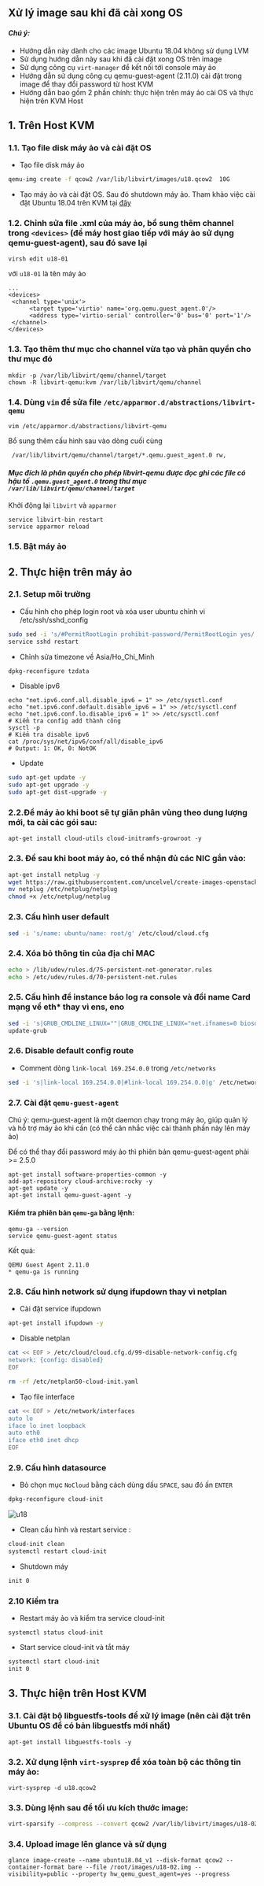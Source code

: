 ## Xử lý image sau khi đã cài xong OS

#### <i>Chú ý: </i>
 - Hướng dẫn này dành cho các image Ubuntu 18.04 không sử dụng LVM
 - Sử dụng hướng dẫn này sau khi đã cài đặt xong OS trên image
 - Sử dụng công cụ `virt-manager` để kết nối tới console máy ảo
 - Hướng dẫn sử dụng công cụ qemu-guest-agent (2.11.0) cài đặt trong image để thay đổi password từ host KVM
 - Hướng dẫn bao gồm 2 phần chính: thực hiện trên máy ảo cài OS và thực hiện trên KVM Host

## 1. Trên Host KVM
### 1.1. Tạo file disk máy ảo và cài đặt OS

 - Tạo file disk máy ảo
```sh
qemu-img create -f qcow2 /var/lib/libvirt/images/u18.qcow2  10G
```

 - Tạo máy ảo và cài đặt OS. Sau đó shutdown máy ảo. Tham khảo việc cài đặt Ubuntu 18.04 trên KVM tại [đây](https://github.com/nhanhoadocs/ghichep/blob/master/ManhDV/install-ubuntu1804.md)
 
### 1.2. Chỉnh sửa file .xml của máy ảo, bổ sung thêm channel trong `<devices>` (để máy host giao tiếp với máy ảo sử dụng qemu-guest-agent), sau đó save lại
`virsh edit u18-01`

với `u18-01` là tên máy ảo
```
...
<devices>
 <channel type='unix'>
      <target type='virtio' name='org.qemu.guest_agent.0'/>
      <address type='virtio-serial' controller='0' bus='0' port='1'/>
 </channel>
</devices>
```

### 1.3. Tạo thêm thư mục cho channel vừa tạo và phân quyền cho thư mục đó
```
mkdir -p /var/lib/libvirt/qemu/channel/target
chown -R libvirt-qemu:kvm /var/lib/libvirt/qemu/channel
```

### 1.4. Dùng `vim` để sửa file `/etc/apparmor.d/abstractions/libvirt-qemu`
`vim /etc/apparmor.d/abstractions/libvirt-qemu`

Bổ sung thêm cấu hình sau vào dòng cuối cùng
```
 /var/lib/libvirt/qemu/channel/target/*.qemu.guest_agent.0 rw,
```
#### *Mục đích là phân quyền cho phép libvirt-qemu được đọc ghi các file có hậu tố `.qemu.guest_agent.0` trong thư mục `/var/lib/libvirt/qemu/channel/target`*

Khởi động lại `libvirt` và `apparmor`
```
service libvirt-bin restart
service apparmor reload
```

### 1.5. Bật máy ảo

## 2. Thực hiện trên máy ảo

### 2.1. Setup môi trường 

 - Cấu hình cho phép login root và xóa user ubuntu chỉnh vi /etc/ssh/sshd_config
```sh
sudo sed -i 's/#PermitRootLogin prohibit-password/PermitRootLogin yes/'g /etc/ssh/sshd_config
service sshd restart
```

 - Chỉnh sửa timezone về Asia/Ho_Chi_Minh
```sh
dpkg-reconfigure tzdata
```

 - Disable ipv6
```
echo "net.ipv6.conf.all.disable_ipv6 = 1" >> /etc/sysctl.conf 
echo "net.ipv6.conf.default.disable_ipv6 = 1" >> /etc/sysctl.conf 
echo "net.ipv6.conf.lo.disable_ipv6 = 1" >> /etc/sysctl.conf
# Kiểm tra config add thành công 
sysctl -p
# Kiểm tra disable ipv6 
cat /proc/sys/net/ipv6/conf/all/disable_ipv6
# Output: 1: OK, 0: NotOK
```

 - Update
```sh
sudo apt-get update -y
sudo apt-get upgrade -y
sudo apt-get dist-upgrade -y
```

### 2.2.Để máy ảo khi boot sẽ tự giãn phân vùng theo dung lượng mới, ta cài các gói sau:
```
apt-get install cloud-utils cloud-initramfs-growroot -y
```

### 2.3. Để sau khi boot máy ảo, có thể nhận đủ các NIC gắn vào:

```sh
apt-get install netplug -y
wget https://raw.githubusercontent.com/uncelvel/create-images-openstack/master/scripts_all/netplug_ubuntu -O netplug
mv netplug /etc/netplug/netplug
chmod +x /etc/netplug/netplug
```

### 2.3. Cấu hình user default

```sh
sed -i 's/name: ubuntu/name: root/g' /etc/cloud/cloud.cfg
```

### 2.4. Xóa bỏ thông tin của địa chỉ MAC
```sh
echo > /lib/udev/rules.d/75-persistent-net-generator.rules
echo > /etc/udev/rules.d/70-persistent-net.rules
```

### 2.5. Cấu hình để instance báo log ra console và đổi name Card mạng về eth* thay vì ens, eno
```sh
sed -i 's|GRUB_CMDLINE_LINUX=""|GRUB_CMDLINE_LINUX="net.ifnames=0 biosdevname=0 console=tty1 console=ttyS0"|g' /etc/default/grub
update-grub
```

### 2.6. Disable default config route

 - Comment dòng `link-local 169.254.0.0` trong `/etc/networks`
```sh
sed -i 's|link-local 169.254.0.0|#link-local 169.254.0.0|g' /etc/networks
```

### 2.7. Cài đặt `qemu-guest-agent`

Chú ý: qemu-guest-agent là một daemon chạy trong máy ảo, giúp quản lý và hỗ trợ máy ảo khi cần (có thể cân nhắc việc cài thành phần này lên máy ảo)

Để có thể thay đổi password máy ảo thì phiên bản qemu-guest-agent phải >= 2.5.0

```
apt-get install software-properties-common -y
add-apt-repository cloud-archive:rocky -y
apt-get update -y
apt-get install qemu-guest-agent -y
```

#### Kiểm tra phiên bản `qemu-ga` bằng lệnh:
```
qemu-ga --version
service qemu-guest-agent status
```

Kết quả:
```
QEMU Guest Agent 2.11.0
* qemu-ga is running
```

### 2.8. Cấu hình network sử dụng ifupdown thay vì netplan

 - Cài đặt service ifupdown 
```sh
apt-get install ifupdown -y
```

 - Disable netplan
```sh
cat << EOF > /etc/cloud/cloud.cfg.d/99-disable-network-config.cfg
network: {config: disabled}
EOF

rm -rf /etc/netplan50-cloud-init.yaml
```

 - Tạo file interface
```sh
cat << EOF > /etc/network/interfaces
auto lo
iface lo inet loopback
auto eth0
iface eth0 inet dhcp
EOF
```

### 2.9. Cấu hình datasource 

 - Bỏ chọn mục `NoCloud` bằng cách dùng dấu `SPACE`, sau đó ấn `ENTER`
```sh
dpkg-reconfigure cloud-init
```

![u18](/images/u1804/u18-27.png) 

 - Clean cấu hình và restart service :
```sh
cloud-init clean
systemctl restart cloud-init
```


 - Shutdown máy
```sh
init 0
```

### 2.10 Kiểm tra
 - Restart máy ảo và kiểm tra service cloud-init

```
systemctl status cloud-init
```

 - Start service cloud-init và tắt máy
```sh
systemctl start cloud-init
init 0
```

## 3. Thực hiện trên Host KVM
### 3.1. Cài đặt bộ libguestfs-tools để xử lý image (nên cài đặt trên Ubuntu OS để có bản libguestfs mới nhất)
```
apt-get install libguestfs-tools -y
```

### 3.2. Xử dụng lệnh `virt-sysprep` để xóa toàn bộ các thông tin máy ảo:
```
virt-sysprep -d u18.qcow2
```

### 3.3. Dùng lệnh sau để tối ưu kích thước image:
```sh
virt-sparsify --compress --convert qcow2 /var/lib/libvirt/images/u18-02.qcow2 /var/lib/libvirt/images/u18-02.img```
```

### 3.4. Upload image lên glance và sử dụng
```
glance image-create --name ubuntu18.04_v1 --disk-format qcow2 --container-format bare --file /root/images/u18-02.img --visibility=public --property hw_qemu_guest_agent=yes --progress
```
